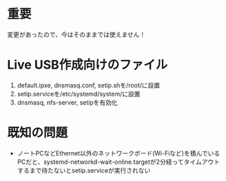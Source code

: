 重要
====
変更があったので、今はそのままでは使えません！

Live USB作成向けのファイル
========================
1. default.ipxe, dnsmasq.conf, setip.shを/root/に設置
2. setip.serviceを/etc/systemd/system/に設置
3. dnsmasq, nfs-server, setipを有効化

既知の問題
========
- ノートPCなどEthernet以外のネットワークボード(Wi-Fiなど)を積んでいるPCだと、systemd-networkd-wait-online.targetが2分経ってタイムアウトするまで待たないとsetip.serviceが実行されない